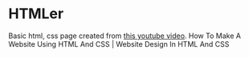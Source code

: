 # HTMLer
Basic html, css page created from [this youtube video](https://www.youtube.com/watch?v=-2LtZRi6Q0s). How To Make A Website Using HTML And CSS | Website Design In HTML And CSS 
